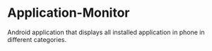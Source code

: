Application-Monitor
===================

Android application that displays all installed application in phone in different categories.
